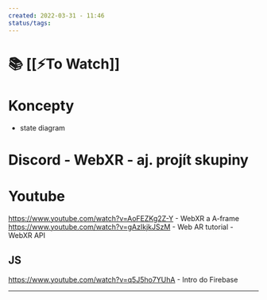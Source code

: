 ```yaml
---
created: 2022-03-31 - 11:46
status/tags: 
---
```

# 📚 [[⚡To Watch]]
# Koncepty
- state diagram


# Discord - WebXR - aj. projít skupiny 


# Youtube
https://www.youtube.com/watch?v=AoFEZKg2Z-Y - WebXR a A-frame
https://www.youtube.com/watch?v=gAzIkjkJSzM - Web AR tutorial - WebXR API

## JS
https://www.youtube.com/watch?v=q5J5ho7YUhA - Intro do Firebase



---




